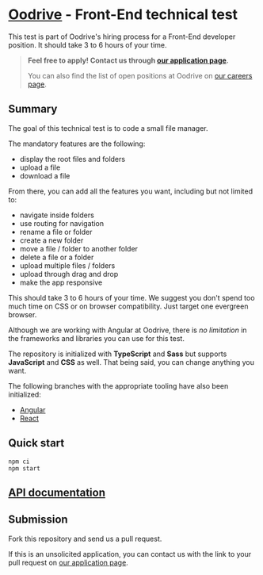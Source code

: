 # [Oodrive](https://www.oodrive.com) - Front-End technical test

This test is part of Oodrive's hiring process for a Front-End developer position. It should take 3 to 6 hours of your time.

> **Feel free to apply! Contact us through [our application page](https://careers.oodrive.com/fr/candidature/spontanee).**
>
> You can also find the list of open positions at Oodrive on [our careers page](https://careers.oodrive.com/fr/annonces).

## Summary

The goal of this technical test is to code a small file manager.

The mandatory features are the following:
- display the root files and folders
- upload a file
- download a file

From there, you can add all the features you want, including but not limited to:
- navigate inside folders
- use routing for navigation
- rename a file or folder
- create a new folder
- move a file / folder to another folder
- delete a file or a folder
- upload multiple files / folders
- upload through drag and drop
- make the app responsive

This should take 3 to 6 hours of your time. We suggest you don't spend too much time on CSS or on browser compatibility. Just target one evergreen browser.

Although we are working with Angular at Oodrive, there is _no limitation_ in the frameworks and libraries you can use for this test.

The repository is initialized with **TypeScript** and **Sass** but supports **JavaScript** and **CSS** as well. That being said, you can change anything you want.

The following branches with the appropriate tooling have also been initialized:
- [Angular](https://github.com/oodrive/front-technical-test#angular)
- [React](https://github.com/oodrive/front-technical-test#react)

## Quick start

```
npm ci
npm start
```

## [API documentation](https://generator.swagger.io?url=https://raw.githubusercontent.com/oodrive/front-technical-test/master/openapi.yml)

## Submission

Fork this repository and send us a pull request.

If this is an unsolicited application, you can contact us with the link to your pull request on [our application page](https://careers.oodrive.com/fr/candidature/spontanee).
